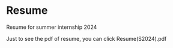# Resume
Resume for summer internship 2024 

 Just to see the pdf of resume, you can click Resume(S2024).pdf
